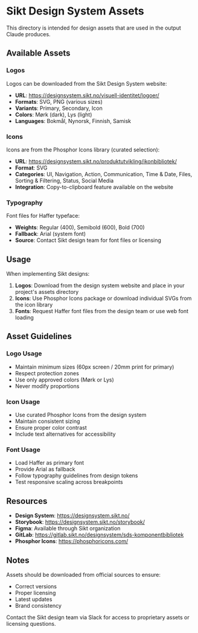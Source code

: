 # Sikt Design System Assets

This directory is intended for design assets that are used in the output Claude produces.

## Available Assets

### Logos
Logos can be downloaded from the Sikt Design System website:
- **URL**: https://designsystem.sikt.no/visuell-identitet/logoer/
- **Formats**: SVG, PNG (various sizes)
- **Variants**: Primary, Secondary, Icon
- **Colors**: Mørk (dark), Lys (light)
- **Languages**: Bokmål, Nynorsk, Finnish, Samisk

### Icons
Icons are from the Phosphor Icons library (curated selection):
- **URL**: https://designsystem.sikt.no/produktutvikling/ikonbibliotek/
- **Format**: SVG
- **Categories**: UI, Navigation, Action, Communication, Time & Date, Files, Sorting & Filtering, Status, Social Media
- **Integration**: Copy-to-clipboard feature available on the website

### Typography
Font files for Haffer typeface:
- **Weights**: Regular (400), Semibold (600), Bold (700)
- **Fallback**: Arial (system font)
- **Source**: Contact Sikt design team for font files or licensing

## Usage

When implementing Sikt designs:

1. **Logos**: Download from the design system website and place in your project's assets directory
2. **Icons**: Use Phosphor Icons package or download individual SVGs from the icon library
3. **Fonts**: Request Haffer font files from the design team or use web font loading

## Asset Guidelines

### Logo Usage
- Maintain minimum sizes (60px screen / 20mm print for primary)
- Respect protection zones
- Use only approved colors (Mørk or Lys)
- Never modify proportions

### Icon Usage
- Use curated Phosphor Icons from the design system
- Maintain consistent sizing
- Ensure proper color contrast
- Include text alternatives for accessibility

### Font Usage
- Load Haffer as primary font
- Provide Arial as fallback
- Follow typography guidelines from design tokens
- Test responsive scaling across breakpoints

## Resources

- **Design System**: https://designsystem.sikt.no/
- **Storybook**: https://designsystem.sikt.no/storybook/
- **Figma**: Available through Sikt organization
- **GitLab**: https://gitlab.sikt.no/designsystem/sds-komponentbibliotek
- **Phosphor Icons**: https://phosphoricons.com/

## Notes

Assets should be downloaded from official sources to ensure:
- Correct versions
- Proper licensing
- Latest updates
- Brand consistency

Contact the Sikt design team via Slack for access to proprietary assets or licensing questions.
